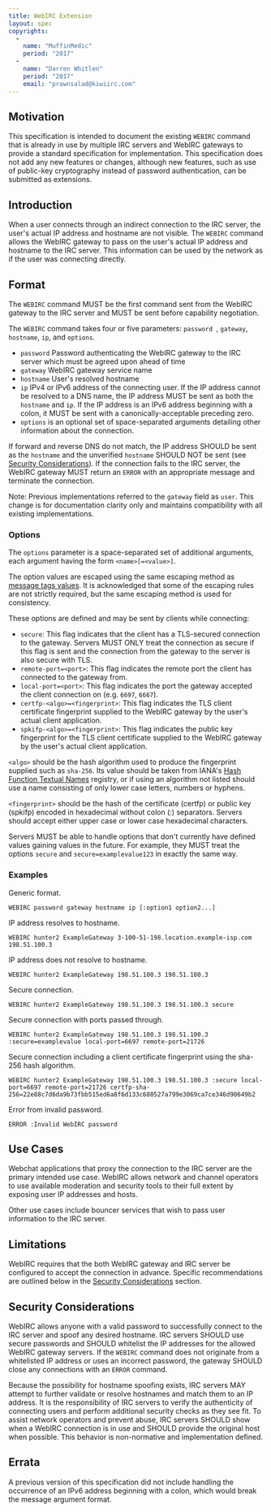 ```yaml
---
title: WebIRC Extension
layout: spec
copyrights:
  -
    name: "MuffinMedic"
    period: "2017"
  -
    name: "Darren Whitlen"
    period: "2017"
    email: "prawnsalad@kiwiirc.com"
---
```


## Motivation

This specification is intended to document the existing `WEBIRC` command that is already in use by multiple IRC servers and WebIRC gateways to provide a standard specification for implementation. This specification does not add any new features or changes, although new features, such as use of public-key cryptography instead of password authentication, can be submitted as extensions.

## Introduction

When a user connects through an indirect connection to the IRC server, the user's actual IP address and hostname are not visible. The `WEBIRC` command allows the WebIRC gateway to pass on the user's actual IP address and hostname to the IRC server. This information can be used by the network as if the user was connecting directly.

## Format

The `WEBIRC` command MUST be the first command sent from the WebIRC gateway to the IRC server and MUST be sent before capability negotiation.

The `WEBIRC` command takes four or five parameters: `password `, `gateway`, `hostname`, `ip`, and `options`.
- `password` Password authenticating the WebIRC gateway to the IRC server which must be agreed upon ahead of time
- `gateway` WebIRC gateway service name
- `hostname` User's resolved hostname
- `ip` IPv4 or IPv6 address of the connecting user. If the IP address cannot be resolved to a DNS name, the IP address MUST be sent as both the `hostname` and `ip`. If the IP address is an IPv6 address beginning with a colon, it MUST be sent with a canonically-acceptable preceding zero.
- `options` is an optional set of space-separated arguments detailing other information about the connection.

If forward and reverse DNS do not match, the IP address SHOULD be sent as the `hostname` and the unverified `hostname` SHOULD NOT be sent (see [Security Considerations](#security-considerations)). If the connection fails to the IRC server, the WebIRC gateway MUST return an `ERROR` with an appropriate message and terminate the connection.

Note: Previous implementations referred to the `gateway` field as `user`. This change is for documentation clarity only and maintains compatibility with all existing implementations.

### Options

The `options` parameter is a space-separated set of additional arguments, each argument having the form `<name>[=<value>]`.

The option values are escaped using the same escaping method as [message tags values](../extensions/message-tags.html#escaping-values). It is acknowledged that some of the escaping rules are not strictly required, but the same escaping method is used for consistency.

These options are defined and may be sent by clients while connecting:

- `secure`: This flag indicates that the client has a TLS-secured connection to the gateway. Servers MUST ONLY treat the connection as secure if this flag is sent and the connection from the gateway to the server is also secure with TLS.
- `remote-port=<port>`: This flag indicates the remote port the client has connected to the gateway from.
- `local-port=<port>`: This flag indicates the port the gateway accepted the client connection on (e.g. `6697`, `6667`).
- `certfp-<algo>=<fingerprint>`: This flag indicates the TLS client certificate fingerprint supplied to the WebIRC gateway by the user's actual client application.
- `spkifp-<algo>=<fingerprint>`: This flag indicates the public key fingerprint for the TLS client certificate supplied to the WebIRC gateway by the user's actual client application.

`<algo>` should be the hash algorithm used to produce the fingerprint supplied such as `sha-256`. Its value should be taken from IANA's [Hash Function Textual Names](https://www.iana.org/assignments/hash-function-text-names/hash-function-text-names.xhtml) registry, or if using an algorithm not listed should use a name consisting of only lower case letters, numbers or hyphens.

`<fingerprint>` should be the hash of the certificate (certfp) or public key (spkifp) encoded in hexadecimal without colon (:) separators. Servers should accept either upper case or lower case hexadecimal characters.

Servers MUST be able to handle options that don't currently have defined values gaining values in the future. For example, they MUST treat the options `secure` and `secure=examplevalue123` in exactly the same way.

### Examples

Generic format.

    WEBIRC password gateway hostname ip [:option1 option2...]

IP address resolves to hostname.

    WEBIRC hunter2 ExampleGateway 3-100-51-198.location.example-isp.com 198.51.100.3

IP address does not resolve to hostname.

    WEBIRC hunter2 ExampleGateway 198.51.100.3 198.51.100.3

Secure connection.

    WEBIRC hunter2 ExampleGateway 198.51.100.3 198.51.100.3 secure

Secure connection with ports passed through.

    WEBIRC hunter2 ExampleGateway 198.51.100.3 198.51.100.3 :secure=examplevalue local-port=6697 remote-port=21726

Secure connection including a client certificate fingerprint using the sha-256 hash algorithm.

    WEBIRC hunter2 ExampleGateway 198.51.100.3 198.51.100.3 :secure local-port=6697 remote-port=21726 certfp-sha-256=22e88c7d6da9b73fbb515ed6a8f6d133c680527a799e3069ca7ce346d90649b2

Error from invalid password.

    ERROR :Invalid WebIRC password

## Use Cases

Webchat applications that proxy the connection to the IRC server are the primary intended use case. WebIRC allows network and channel operators to use available moderation and security tools to their full extent by exposing user IP addresses and hosts.

Other use cases include bouncer services that wish to pass user information to the IRC server.

## Limitations

WebIRC requires that the both WebIRC gateway and IRC server be configured to accept the connection in advance. Specific recommendations are outlined below in the [Security Considerations](#security-considerations) section.

## Security Considerations
WebIRC allows anyone with a valid password to successfully connect to the IRC server and spoof any desired hostname. IRC servers SHOULD use secure passwords and SHOULD whitelist the IP addresses for the allowed WebIRC gateway servers. If the `WEBIRC` command does not originate from a whitelisted IP address or uses an incorrect password, the gateway SHOULD close any connections with an `ERROR` command.

Because the possibility for hostname spoofing exists, IRC servers MAY attempt to further validate or resolve hostnames and match them to an IP address. It is the responsibility of IRC servers to verify the authenticity of connecting users and perform additional security checks as they see fit. To assist network operators and prevent abuse, IRC servers SHOULD show when a WebIRC connection is in use and SHOULD provide the original host when possible. This behavior is non-normative and implementation defined.

## Errata

A previous version of this specification did not include handling the occurrence of an IPv6 address beginning with a colon, which would break the message argument format.
